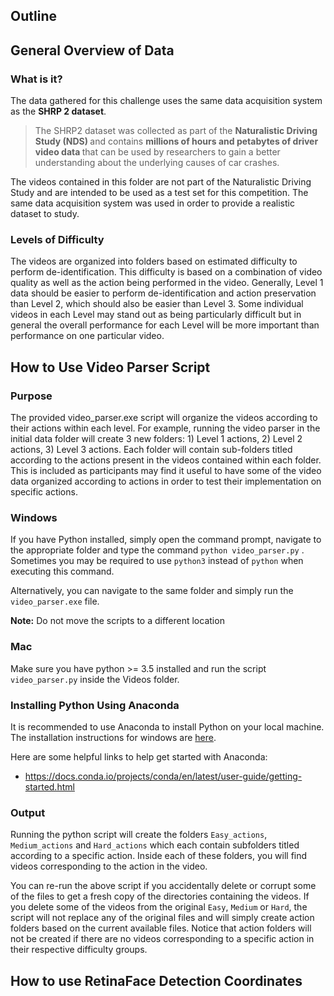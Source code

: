## Outline


## General Overview of Data

###  What is it?
The data gathered for this challenge uses the same data acquisition system as the <b>SHRP 2 dataset</b>. 

>The SHRP2 dataset was collected as part of the <b>Naturalistic Driving Study (NDS) </b> and contains <b> millions of hours and petabytes of driver video data </b> that can be used by researchers to gain a better understanding about the underlying causes of car crashes.

The videos contained in this folder are not part of the Naturalistic Driving Study and are intended to be used as a test set for this competition. The same data acquisition system was used in order to provide a realistic dataset to study.


### Levels of Difficulty
The videos are organized into folders based on estimated difficulty to perform de-identification. This difficulty is based on a combination of video quality as well as the action being performed in the video. Generally, Level 1 data should be easier to perform de-identification and action preservation than Level 2, which should also be easier than Level 3. Some individual videos in each Level may stand out as being particularly difficult but in general the overall performance for each Level will be more important than performance on one particular video.

## How to Use Video Parser Script

### Purpose
The provided video_parser.exe script will organize the videos according to their actions within each level. For example, running the video parser in the initial data folder will create 3 new folders: 1) Level 1 actions, 2) Level 2 actions, 3) Level 3 actions. Each folder will contain sub-folders titled according to the actions present in the videos contained within each folder. This is included as participants may find it useful to have some of the video data organized according to actions in order to test their implementation on specific actions.

### Windows
If you have Python installed, simply open the command prompt, navigate to the appropriate folder and type the command `python video_parser.py` . Sometimes you may be required to use `python3` instead of `python` when executing this command.

Alternatively, you can navigate to the same folder and simply run the `video_parser.exe` file.

<b>Note:</b> Do not move the scripts to a different location

### Mac
Make sure you have python >= 3.5 installed and run the script `video_parser.py` inside the Videos folder.

### Installing Python Using Anaconda

It is recommended to use Anaconda to install Python on your local machine. The installation instructions for windows are [here](https://docs.anaconda.com/anaconda/install/windows/). 

Here are some helpful links to help get started with Anaconda:
- https://docs.conda.io/projects/conda/en/latest/user-guide/getting-started.html


### Output
Running the python script will create the folders `Easy_actions`, `Medium_actions` and `Hard_actions` which each contain subfolders titled according to a specific action. Inside each of these folders, you will find videos corresponding to the action in the video.

You can re-run the above script if you accidentally delete or corrupt some of the files to get a fresh copy of the directories containing the videos. If you delete some of the videos from the original `Easy`, `Medium` or `Hard`, the script will not replace any of the original files and will simply create action folders based on the current available files.  Notice that action folders will not be created if there are no videos corresponding to a specific action in their respective difficulty groups.

## How to use RetinaFace Detection Coordinates

### 
